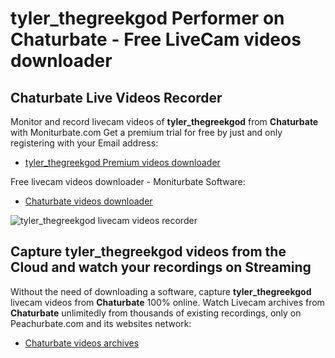 # tyler_thegreekgod Performer on Chaturbate - Free LiveCam videos downloader

## Chaturbate Live Videos Recorder

Monitor and record livecam videos of **tyler_thegreekgod** from **Chaturbate** with Moniturbate.com
Get a premium trial for free by just and only registering with your Email address:
* [tyler_thegreekgod Premium videos downloader](https://moniturbate.com/request-demo-licence-key.html)

Free livecam videos downloader - Moniturbate Software:
* [Chaturbate videos downloader](https://moniturbate.com/moniturbate-download-software.html)

![tyler_thegreekgod livecam videos recorder](https://peachurnet.com/templates/moniturbate-software.png)


## Capture tyler_thegreekgod videos from the Cloud and watch your recordings on Streaming

Without the need of downloading a software, capture **tyler_thegreekgod** livecam videos from **Chaturbate** 100% online.
Watch Livecam archives from **Chaturbate** unlimitedly from thousands of existing recordings, only on Peachurbate.com and its websites network:
* [Chaturbate videos archives](https://peachurnet.com/)